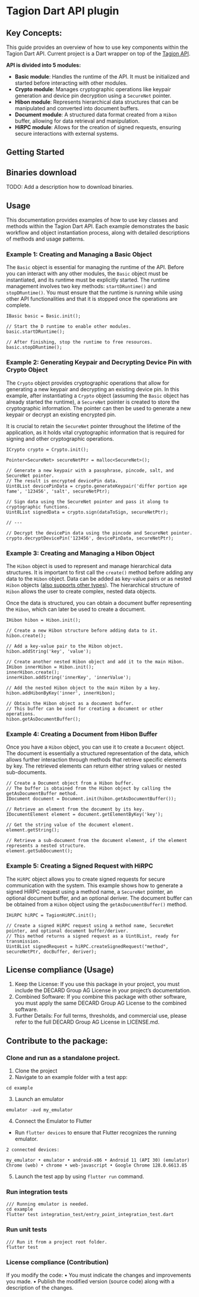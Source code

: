 # Tagion Dart API plugin

## Key Concepts:

This guide provides an overview of how to use key components within the Tagion Dart API.
Current project is a Dart wrapper on top of the [Tagion API](https://github.com/tagion/tagion/tree/master/src/lib-api/tagion/api).

**API is divided into 5 modules:**
- **Basic module**: Handles the runtime of the API. It must be initialized and started before interacting with other modules.
- **Crypto module**: Manages cryptographic operations like keypair generation and device pin decryption using a `SecureNet` pointer.
- **Hibon module**: Represents hierarchical data structures that can be manipulated and converted into document buffers.
- **Document module**: A structured data format created from a `Hibon` buffer, allowing for data retrieval and manipulation.
- **HiRPC module**: Allows for the creation of signed requests, ensuring secure interactions with external systems.

## Getting Started

## Binaries download

TODO: Add a description how to download binaries.

## Usage

This documentation provides examples of how to use key classes and methods within the Tagion Dart API. Each example demonstrates the basic workflow and object instantiation process, along with detailed descriptions of methods and usage patterns.

### Example 1: Creating and Managing a Basic Object

The `Basic` object is essential for managing the runtime of the API. Before you can interact with any other modules, the `Basic` object must be instantiated, and its runtime must be explicitly started. The runtime management involves two key methods: `startDRuntime()` and `stopDRuntime()`. You must ensure that the runtime is running while using other API functionalities and that it is stopped once the operations are complete.

```
IBasic basic = Basic.init();

// Start the D runtime to enable other modules.
basic.startDRuntime();

// After finishing, stop the runtime to free resources.
basic.stopDRuntime();
```

### Example 2: Generating Keypair and Decrypting Device Pin with Crypto Object

The `Crypto` object provides cryptographic operations that allow for generating a new keypair and decrypting an existing device pin. In this example, after instantiating a `Crypto` object (assuming the `Basic` object has already started the runtime), a `SecureNet` pointer is created to store the cryptographic information. The pointer can then be used to generate a new keypair or decrypt an existing encrypted pin.

It is crucial to retain the `SecureNet` pointer throughout the lifetime of the application, as it holds vital cryptographic information that is required for signing and other cryptographic operations.

```
ICrypto crypto = Crypto.init();

Pointer<SecureNet> secureNetPtr = malloc<SecureNet>();

// Generate a new keypair with a passphrase, pincode, salt, and SecureNet pointer.
// The result is encrypted devicePin data.
Uint8List devicePinData = crypto.generateKeypair('differ portion age fame', '123456', 'salt', secureNetPtr);

// Sign data using the SecureNet pointer and pass it along to cryptographic functions.
Uint8List signedData = crypto.sign(dataToSign, secureNetPtr);

// ---

// Decrypt the devicePin data using the pincode and SecureNet pointer.
crypto.decryptDevicePin('123456', devicePinData, secureNetPtr);
```

### Example 3: Creating and Managing a Hibon Object

The `Hibon` object is used to represent and manage hierarchical data structures. It is important to first call the `create()` method before adding any data to the `Hibon` object. Data can be added as key-value pairs or as nested `Hibon` objects ([also supports other types](https://ddoc.tagion.org/tagion.api.hibon.html)). The hierarchical structure of `Hibon` allows the user to create complex, nested data objects.

Once the data is structured, you can obtain a document buffer representing the `Hibon`, which can later be used to create a document.

```
IHibon hibon = Hibon.init();

// Create a new Hibon structure before adding data to it.
hibon.create();

// Add a key-value pair to the Hibon object.
hibon.addString('key', 'value');

// Create another nested Hibon object and add it to the main Hibon.
IHibon innerHibon = Hibon.init();
innerHibon.create();
innerHibon.addString('innerKey', 'innerValue');

// Add the nested Hibon object to the main Hibon by a key.
hibon.addHibonByKey('inner', innerHibon);

// Obtain the Hibon object as a document buffer.
// This buffer can be used for creating a document or other operations.
hibon.getAsDocumentBuffer();
```

### Example 4: Creating a Document from Hibon Buffer

Once you have a `Hibon` object, you can use it to create a `Document` object. The document is essentially a structured representation of the data, which allows further interaction through methods that retrieve specific elements by key. The retrieved elements can return either string values or nested sub-documents.

```
// Create a Document object from a Hibon buffer.
// The buffer is obtained from the Hibon object by calling the getAsDocumentBuffer method.
IDocument document = Document.init(hibon.getAsDocumentBuffer());

// Retrieve an element from the document by its key.
IDocumentElement element = document.getElementByKey('key');

// Get the string value of the document element.
element.getString();

// Retrieve a sub-document from the document element, if the element represents a nested structure.
element.getSubDocument();
```

### Example 5: Creating a Signed Request with HiRPC

The `HiRPC` object allows you to create signed requests for secure communication with the system. This example shows how to generate a signed HiRPC request using a method name, a `SecureNet` pointer, an optional document buffer, and an optional deriver. The document buffer can be obtained from a `Hibon` object using the `getAsDocumentBuffer()` method.

```
IHiRPC hiRPC = TagionHiRPC.init();

// Create a signed HiRPC request using a method name, SecureNet pointer, and optional document buffer/deriver.
// This method returns a signed request as a Uint8List, ready for transmission.
Uint8List signedRequest = hiRPC.createSignedRequest("method", secureNetPtr, docBuffer, deriver);
```

## License compliance (Usage)

1.	Keep the License: If you use this package in your project, you must include the DECARD Group AG License in your project’s documentation.
2.	Combined Software: If you combine this package with other software, you must apply the same DECARD Group AG License to the combined software.
3.	Further Details: For full terms, thresholds, and commercial use, please refer to the full DECARD Group AG License in LICENSE.md.


## Contribute to the package: 

### Clone and run as a standalone project.

1. Clone the project
2. Navigate to an example folder with a test app:

```
cd example
```
3. Launch an emulator

```
emulator -avd my_emulator
```
4. Connect the Emulator to Flutter
- Run `flutter devices` to ensure that Flutter recognizes the running emulator.

```
2 connected devices:

my_emulator • emulator • android-x86 • Android 11 (API 30) (emulator)
Chrome (web) • chrome • web-javascript • Google Chrome 128.0.6613.85
```
5. Launch the test app by using `flutter run` command.

### Run integration tests

```
/// Running emulator is needed.
cd example
flutter test integration_test/entry_point_integration_test.dart
```

### Run unit tests

```
/// Run it from a project root folder.
flutter test
```

### License compliance (Contribution)

If you modify the code:
• You must indicate the changes and improvements you made.
• Publish the modified version (source code) along with a description of the changes.